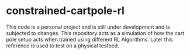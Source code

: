 # constrained-cartpole-rl
This code is a personal project and is still under development and is subjected to changes.
This repository acts as a simulation of how the cart pole setup acts when trained using different RL Algorithms. Later this reference is used to test on a physical testbed.
